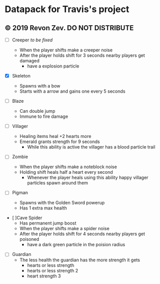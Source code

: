 # Datapack for Travis's project
**© 2019 Revon Zev. DO NOT DISTRIBUTE**
---
- [ ] Creeper *to be fixed*
  - When the player shifts make a creeper noise
  - After the player holds shift for 3 seconds nearby players get damaged
    - have a explosion particle

- [X] Skeleton
  - Spawns with a bow
  - Starts with a arrow and gains one every 5 seconds

- [ ] Blaze
  - Can double jump
  - Immune to fire damage

- [ ] Villager
  - Healing items heal +2 hearts more
  - Emerald grants strength for 9 seconds
    - While this ability is active the villager has a blood particle trail

- [ ] Zombie
  - When the player shifts make a noteblock noise
  - Holding shift heals half a heart every second
    - Whenever the player heals using this ability happy villager particles spawn around them

- [ ] Pigman
  - Spawns with the Golden Sword powerup
  - Has 1 extra max health

- [ ]Cave Spider
  - Has permanent jump boost
  - When the player shifts make a spider noise
  - After the player holds shift for 4 seconds nearby players get poisoned
    - have a dark green particle in the poision radius

- [ ] Guardian
  - The less health the guardian has the more strength it gets
    - hearts or less strength
    - hearts or less strength 2
    - heart strength 3